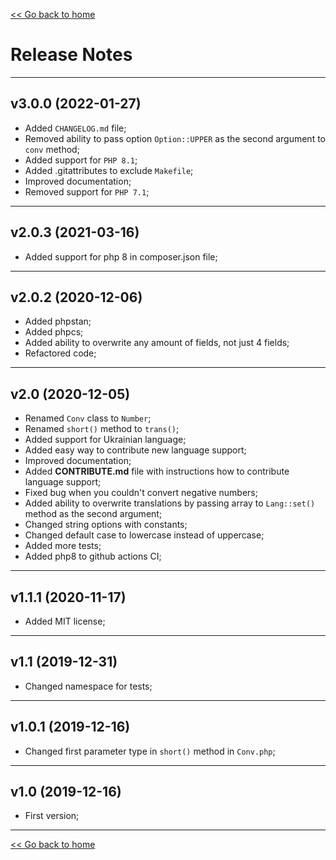 [<< Go back to home](https://github.com/SerhiiCho/short-number/blob/master/README.md)

# Release Notes

----

## v3.0.0 (2022-01-27)

- Added `CHANGELOG.md` file;
- Removed ability to pass option `Option::UPPER` as the second argument to `conv` method;
- Added support for `PHP 8.1`;
- Added .gitattributes to exclude `Makefile`;
- Improved documentation;
- Removed support for `PHP 7.1`;

----

## v2.0.3 (2021-03-16)

- Added support for php 8 in composer.json file;

----

## v2.0.2 (2020-12-06)

- Added phpstan;
- Added phpcs;
- Added ability to overwrite any amount of fields, not just 4 fields;
- Refactored code;

----

## v2.0 (2020-12-05)

- Renamed `Conv` class to `Number`;
- Renamed `short()` method to `trans()`;
- Added support for Ukrainian language;
- Added easy way to contribute new language support;
- Improved documentation;
- Added **CONTRIBUTE.md** file with instructions how to contribute language support;
- Fixed bug when you couldn't convert negative numbers;
- Added ability to overwrite translations by passing array to `Lang::set()` method as the second argument;
- Changed string options with constants;
- Changed default case to lowercase instead of uppercase;
- Added more tests;
- Added php8 to github actions CI;

----

## v1.1.1 (2020-11-17)

- Added MIT license;

----

## v1.1 (2019-12-31)

- Changed namespace for tests;
 
----

## v1.0.1 (2019-12-16)

- Changed first parameter type in `short()` method in `Conv.php`;

----

## v1.0 (2019-12-16)

- First version;

----

[<< Go back to home](https://github.com/SerhiiCho/short-number/blob/master/README.md)
